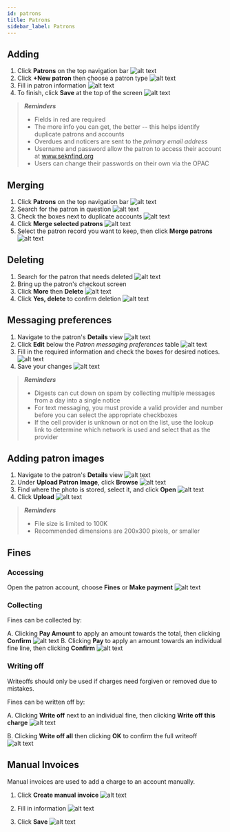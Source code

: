 ```yaml
---
id: patrons
title: Patrons
sidebar_label: Patrons
---
```


## Adding
1. Click **Patrons** on the top navigation bar
![alt text](assets/pat_add1.png)
2. Click **+New patron** then choose a patron type
![alt text](assets/pat_add2.png)
3. Fill in patron information
![alt text](assets/pat_add3.png)
4. To finish, click **Save** at the top of the screen
![alt text](assets/pat_add4.png)

>***Reminders***
>	- Fields in red are required
>	- The more info you can get, the better -- this helps identify duplicate patrons and accounts
>	- Overdues and noticers are sent to the *primary email address*
>	- Username and password allow the patron to access their account at www.seknfind.org
>	- Users can change their passwords on their own via the OPAC
		
## Merging
1. Click **Patrons** on the top navigation bar
![alt text](assets/pat_merge1.png)
2. Search for the patron in question
![alt text](assets/pat_merge2.png)
3. Check the boxes next to duplicate accounts
![alt text](assets/pat_merge3.png)
4. Click **Merge selected patrons**
![alt text](assets/pat_merge4.png)
5. Select the patron record you want to keep, then click **Merge patrons**
![alt text](assets/pat_merge5.png)
		
## Deleting
1. Search for the patron that needs deleted
![alt text](assets/pat_delete1.png)
2. Bring up the patron's checkout screen
3. Click **More** then **Delete**
![alt text](assets/pat_delete2.png)
4. Click **Yes, delete** to confirm deletion
![alt text](assets/pat_delete3.png)

## Messaging preferences
1. Navigate to the patron's **Details** view
![alt text](assets/pat_messaging1.png)
2. Click **Edit** below the *Patron messaging preferences* table
![alt text](assets/pat_messaging2.png)
3. Fill in the required information and check the boxes for desired notices.
![alt text](assets/pat_messaging3.png)
4. Save your changes
![alt text](assets/pat_messaging4.png)

>***Reminders***
>	- Digests can cut down on spam by collecting multiple messages from a day into a single notice
>	- For text messaging, you must provide a valid provider and number before you can select the appropriate checkboxes
>	- If the cell provider is unknown or not on the list, use the lookup link to determine which network is used and select that as the provider

## Adding patron images
1. Navigate to the patron's **Details** view
![alt text](assets/pat_image1.png)
2. Under **Upload Patron Image**, click **Browse**
![alt text](assets/pat_image2.png)
3. Find where the photo is stored, select it, and click **Open**
![alt text](assets/pat_image3.png)
4. Click **Upload**
![alt text](assets/pat_image4.png)
>***Reminders***
>	- File size is limited to 100K
>	- Recommended dimensions are 200x300 pixels, or smaller

## Fines
### Accessing
Open the patron account, choose **Fines** or **Make payment**
![alt text](assets/fines1.png)

### Collecting
Fines can be collected by:

A. Clicking **Pay Amount** to apply an amount towards the total, then clicking **Confirm**
![alt text](assets/fines2.png)
B. Clicking **Pay** to apply an amount towards an individual fine line, then clicking **Confirm**
![alt text](assets/fines3.png)
	
### Writing off
Writeoffs should only be used if charges need forgiven or removed due to mistakes.

Fines can be written off by:

A. Clicking **Write off** next to an individual fine, then clicking **Write off this charge**
![alt text](assets/fines4.png)

B. Clicking **Write off all** then clicking **OK** to confirm the full writeoff
![alt text](assets/fines5.png)

## Manual Invoices
Manual invoices are used to add a charge to an account manually.

1. Click **Create manual invoice**
![alt text](assets/fines6.png)

2. Fill in information
![alt text](assets/fines7.png)

3. Click **Save**
![alt text](assets/fines8.png)